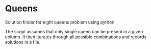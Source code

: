 # Queens
Solution finder for eight queens problem using python

The script assumes that only single queen can be present in a given column. It then iterates through all possible combinations and records solutions in a file.

